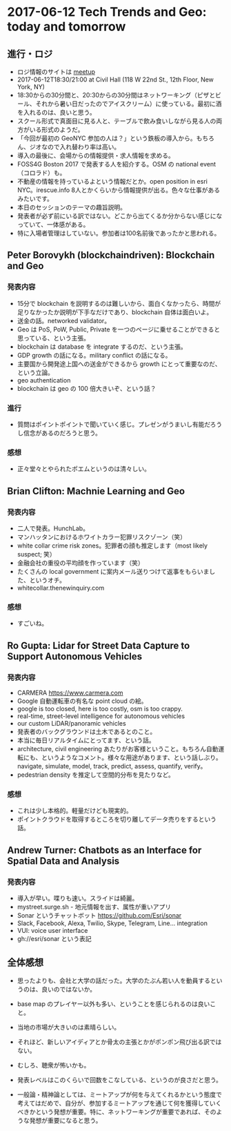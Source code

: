 # 2017-06-12 Tech Trends and Geo: today and tomorrow

## 進行・ロジ
- ロジ情報のサイトは [meetup](https://www.meetup.com/ja-JP/geonyc/events/240555333/?rv=cr1&_af=event&_af_eid=240555333&https=on)
- 2017-06-12T18:30/21:00 at Civil Hall (118 W 22nd St., 12th Floor, New York, NY)
- 18:30からの30分間と、20:30からの30分間はネットワーキング（ピザとビール、それから暑い日だったのでアイスクリーム）に使っている。最初に酒を入れるのは、良いと思う。
- スクール形式で真面目に見る人と、テーブルで飲み食いしながら見る人の両方がいる形式のようだ。
- 「今回が最初の GeoNYC 参加の人は？」という鉄板の導入から。もちろん、ジオなので入れ替わり率は高い。
- 導入の最後に、会場からの情報提供・求人情報を求める。
- FOSS4G Boston 2017 で発表する人を紹介する。OSM の national event（コロラド）も。
- 不動産の情報を持っているよという情報だとか。open position in esri NYC。irescue.info 8人とかくらいから情報提供が出る。色々な仕事があるみたいです。
- 本日のセッションのテーマの趣旨説明。
- 発表者が必ず前にいる訳ではない。どこから出てくるか分からない感じになっていて、一体感がある。
- 特に入場者管理はしていない。参加者は100名前後であったかと思われる。

## Peter Borovykh (blockchaindriven): Blockchain and Geo
### 発表内容
- 15分で blockchain を説明するのは難しいから、面白くなかったら、時間が足りなかったか説明が下手なだけであり、blockchain 自体は面白いよ。
- 送金の話。networked validator。
- Geo は PoS, PoW, Public, Private を一つのページに乗せることができると思っている、という主張。
- blockchain は database を integrate するのだ、という主張。
- GDP growth の話になる。military conflict の話になる。
- 主要国から開発途上国への送金ができるから growth にとって重要なのだ、という立論。
- geo authentication
- blockchain は geo の 100 倍大きいぞ、という話？

### 進行
- 質問はポイントポイントで聞いていく感じ。プレゼンがうまいし有能だろうし信念があるのだろうと思う。

### 感想
- 正々堂々とやられたポエムというのは清々しい。

## Brian Clifton: Machnie Learning and Geo
### 発表内容
- 二人で発表。HunchLab。
- マンハッタンにおけるホワイトカラー犯罪リスクゾーン（笑）
- white collar crime risk zones。犯罪者の顔も推定します（most likely suspect; 笑）
- 金融会社の重役の平均顔を作っています（笑）
- たくさんの local government に案内メール送りつけて返事をもらいました、というオチ。
- whitecollar.thenewinquiry.com

### 感想
- すごいね。

## Ro Gupta: Lidar for Street Data Capture to Support Autonomous Vehicles
### 発表内容
- CARMERA https://www.carmera.com
- Google 自動運転車の有名な point cloud の絵。
- google is too closed, here is too costly, osm is too crappy.
- real-time, street-level intelligence for autonomous vehicles
- our custom LiDAR/panoramic vehicles
- 発表者のバックグラウンドは土木であるとのこと。
- 本当に毎日リアルタイムにとってます、という話。
- architecture, civil engineering あたりがお客様ということ。もちろん自動運転にも、というようなコメント。様々な用途があります、という話しぶり。navigate, simulate, model, track, predict, assess, quantify, verify。
- pedestrian density を推定して空間的分布を見たりなど。

### 感想
- これは少し本格的。軽量だけども現実的。
- ポイントクラウドを取得するところを切り離してデータ売りをするという話。

## Andrew Turner: Chatbots as an Interface for Spatial Data and Analysis
### 発表内容
- 導入が早い。喋りも速い。スライドは綺麗。
- mystreet.surge.sh - 地元情報を出す、属性が重いアプリ
- Sonar というチャットボット https://github.com/Esri/sonar
- Slack, Facebook, Alexa, Twilio, Skype, Telegram, Line... integration
- VUI: voice user interface
- gh://esri/sonar という表記

## 全体感想
- 思ったよりも、会社と大学の話だった。大学のたぶん若い人を動員するというのは、良いのではないか。
- base map のプレイヤー以外も多い、ということを感じられるのは良いこと。
- 当地の市場が大きいのは素晴らしい。
- それほど、新しいアイディアとか骨太の主張とかがポンポン飛び出る訳ではない。
- むしろ、聴衆が怖いかも。
- 発表レベルはこのくらいで回数をこなしている、というのが良さだと思う。

- 一般論・精神論としては、ミートアップが何を与えてくれるかという態度で考えてはだめで、自分が、参加するミートアップを通じて何を獲得していくべきかという発想が重要。特に、ネットワーキングが重要であれば、そのような発想が重要になると思う。
